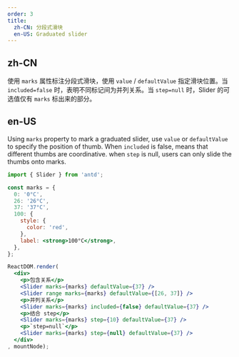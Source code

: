 ```yaml
---
order: 3
title: 
  zh-CN: 分段式滑块
  en-US: Graduated slider
---
```


## zh-CN

使用 `marks` 属性标注分段式滑块，使用 `value` / `defaultValue` 指定滑块位置。当 `included=false` 时，表明不同标记间为并列关系。当 `step=null` 时，Slider 的可选值仅有 `marks` 标出来的部分。

## en-US

Using `marks` property to mark a graduated slider, use `value` or `defaultValue` to specify the position of thumb.
When `included` is false, means that different thumbs are coordinative.
when `step` is null, users can only slide the thumbs onto marks.


````jsx
import { Slider } from 'antd';

const marks = {
  0: '0°C',
  26: '26°C',
  37: '37°C',
  100: {
    style: {
      color: 'red',
    },
    label: <strong>100°C</strong>,
  },
};

ReactDOM.render(
  <div>
    <p>包含关系</p>
    <Slider marks={marks} defaultValue={37} />
    <Slider range marks={marks} defaultValue={[26, 37]} />
    <p>并列关系</p>
    <Slider marks={marks} included={false} defaultValue={37} />
    <p>结合 step</p>
    <Slider marks={marks} step={10} defaultValue={37} />
    <p>`step=null`</p>
    <Slider marks={marks} step={null} defaultValue={37} />
  </div>
, mountNode);
````
